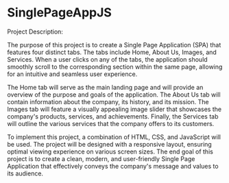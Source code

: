 # SinglePageAppJS  

Project Description:

The purpose of this project is to create a Single Page Application (SPA) that features four distinct tabs. The tabs include Home, About Us, Images, and Services. When a user clicks on any of the tabs, the application should smoothly scroll to the corresponding section within the same page, allowing for an intuitive and seamless user experience.

The Home tab will serve as the main landing page and will provide an overview of the purpose and goals of the application. The About Us tab will contain information about the company, its history, and its mission. The Images tab will feature a visually appealing image slider that showcases the company's products, services, and achievements. Finally, the Services tab will outline the various services that the company offers to its customers.

To implement this project, a combination of HTML, CSS, and JavaScript will be used. The project will be designed with a responsive layout, ensuring optimal viewing experience on various screen sizes. The end goal of this project is to create a clean, modern, and user-friendly Single Page Application that effectively conveys the company's message and values to its audience.
